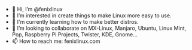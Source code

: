 - 👋 Hi, I’m @fenixlinux
- 👀 I’m interested in create things to make Linux more easy to use.
- 🌱 I'm currently learning how to make better distros.
- 💞️ I’m looking to collaborate on MX-Linux, Manjaro, Ubuntu, Linux Mint, Pop, Raspberry Pi Projects, Twister, KDE, Gnome...
- 📫 How to reach me: fenixlinux.com

<!---
fenixlinuxos/fenixlinuxos is a ✨ special ✨ repository because its `README.md` (this file) appears on your GitHub profile.
You can click the Preview link to take a look at your changes.
--->
